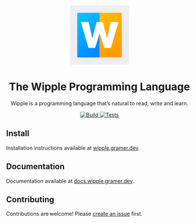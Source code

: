 <p align="center">
  <img src="website/home/public/logo.svg">
</p>

<h1 align="center">
  The Wipple Programming Language
</h1>

<p align="center">
  Wipple is a programming language that’s natural to read, write and learn.
</p>

<p align="center">
  <a href="https://github.com/wipplelang/wipple/actions/workflows/build.yml">
    <img src="https://github.com/wipplelang/wipple/actions/workflows/build.yml/badge.svg" alt="Build">
  </a>

  <a href="https://github.com/wipplelang/wipple/actions/workflows/tests.yml">
    <img src="https://github.com/wipplelang/wipple/actions/workflows/tests.yml/badge.svg" alt="Tests">
  </a>
</p>

## Install

Installation instructions available at [wipple.gramer.dev](https://wipple.gramer.dev).

## Documentation

Documentation available at [docs.wipple.gramer.dev](https://docs.wipple.gramer.dev).

## Contributing

Contributions are welcome! Please [create an issue](https://github.com/wipplelang/wipple/issues/new) first.
